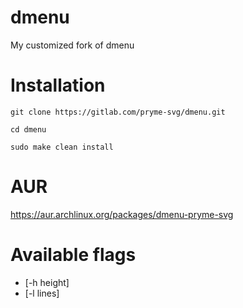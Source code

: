 # dmenu

My customized fork of dmenu

# Installation

`git clone https://gitlab.com/pryme-svg/dmenu.git`

`cd dmenu`

`sudo make clean install`

# AUR

https://aur.archlinux.org/packages/dmenu-pryme-svg

# Available flags

- [-h height]
- [-l lines]

